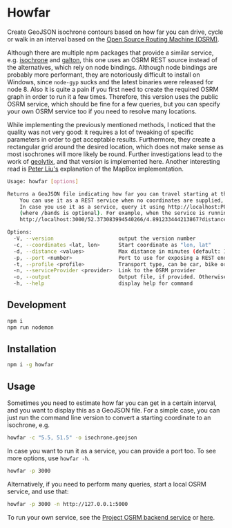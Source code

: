 # Howfar

Create GeoJSON isochrone contours based on how far you can drive, cycle or walk in an interval based on the [Open Source Routing Machine (OSRM)](https://project-osrm.org).

Although there are multiple npm packages that provide a similar service, e.g. [isochrone](https://www.npmjs.com/package/isochrone) and [galton](https://www.npmjs.com/package/galton), this one uses an OSRM REST source instead of the alternatives, which rely on node bindings. Although node bindings are probably more performant, they are notoriously difficult to install on Windows, since `node-gyp` sucks and the latest binaries were released for node 8. Also it is quite a pain if you first need to create the required OSRM graph in order to run it a few times. Therefore, this version uses the public OSRM service, which should be fine for a few queries, but you can specify your own OSRM service too if you need to resolve many locations.

While implementing the previously mentioned methods, I noticed that the quality was not very good: it requires a lot of tweaking of specific parameters in order to get acceptable results. Furthermore, they create a rectangular grid around the desired location, which does not make sense as most isochrones will more likely be round. Further investigations lead to the work of [geolytix](https://medium.com/geolytix/creating-isochrone-catchments-from-a-distance-matrix-15f39e436d09), and that version is implemented here. Another interesting read is [Peter Liu's](https://blog.mapbox.com/add-isochrones-to-your-next-application-e9e84a62345f) explanation of the MapBox implementation.

```bash
Usage: howfar [options]

Returns a GeoJSON file indicating how far you can travel starting at the provided coordinates.
    You can use it as a REST service when no coordinates are supplied, or as a command by supplying them.
    In case you use it as a service, query it using http://localhost:PORT/lat/lon/bands
    (where /bands is optional). For example, when the service is running on port 3000, use
    http://localhost:3000/52.373083994540266/4.891233444213867?distance=15&bands=5&detail=3

Options:
  -V, --version                     output the version number
  -c, --coordinates <lat, lon>      Start coordinate as "lon, lat"
  -d, --distance <values>           Max distance in minutes (default: 15)
  -p, --port <number>               Port to use for exposing a REST endpoint, e.g. http://localhost:PORT/lat/lon
  -t, --profile <profile>           Transport type, can be car, bike or foot (default: "car")
  -n, --serviceProvider <provider>  Link to the OSRM provider
  -o, --output                      Output file, if provided. Otherwise output will be send to stdout.
  -h, --help                        display help for command
```

## Development

```bash
npm i
npm run nodemon
```

## Installation

```bash
npm i -g howfar
```

## Usage

Sometimes you need to estimate how far you can get in a certain interval, and you want to display this as a GeoJSON file. For a simple case, you can just run the command line version to convert a starting coordinate to an isochrone, e.g.

```bash
howfar -c "5.5, 51.5" -o isochrone.geojson
```

In case you want to run it as a service, you can provide a port too. To see more options, use `howfar -h`.

```bash
howfar -p 3000
```

Alternatively, if you need to perform many queries, start a local OSRM service, and use that:

```bash
howfar -p 3000 -n http://127.0.0.1:5000
```

To run your own service, see the [Project OSRM backend service](https://github.com/Project-OSRM/osrm-backend) or [here](https://github.com/erikvullings/agent-smith/tree/master/packages/osrm-services).
